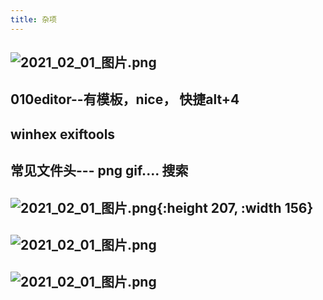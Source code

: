 ```yaml
---
title: 杂项
---
```


## ![2021_02_01_图片.png](https://cdn.logseq.com/%2F7aa8ab99-753a-4230-847b-43a1c3a3ef47a9def004-afe8-476e-81bb-9e6026229fe62021_02_01_%E5%9B%BE%E7%89%87.png?Expires=4765777672&Signature=dXnFAHiRcA-mPnqHurTYz~zz64ROjJjKmuHSo56VoRhnuZr-GXYPIk-1f7XVrYvqLl4n1kaRxv2tzVorYb8oDYVmZXon2vGcE~cSEDykf92RVobOrQpLZaBW6y-0XZdbxjIAni4-LC1XFn0vNgk9lGyNtIHxOsEpJvwrzfB3yz1wFLrfiZccFiNix~2dYTtNBQf526mc2a03PxRcKAbRIpcWiB5TqYV64n0rW5Msh1sQiHpRgjgsnY1q5djvS5rp2OPy3Y6vrcbhrIcGhd~JokLTUpQqhS8Dmgs~Zs11N1Iy8WTuMci9CtcbZMC3rbWiG~RNdfM76VtHTCKpQwM6Bw__&Key-Pair-Id=APKAJE5CCD6X7MP6PTEA)
## 010editor--有模板，nice， 快捷alt+4
## winhex exiftools
## 常见文件头--- png gif.... 搜索
## ![2021_02_01_图片.png](https://cdn.logseq.com/%2F7aa8ab99-753a-4230-847b-43a1c3a3ef47ef2fbbed-58bf-4564-bdcd-a8bfcbd336da2021_02_01_%E5%9B%BE%E7%89%87.png?Expires=4765778097&Signature=jPRjyy6L~CrmN8FhBixa8m3wZnOf7FppcQ4sBNDZ5vvR-YhmXtLNwqBSFsN7y6HXDz2cPFAmNYfrijealOWybA~KJ6nnPuCyaO~WCBrp~B8lCvrH1Yjp2k0ydqqAYagneCMHbsA-XH-XBFcjH65fOphjTz-K5DxLvI48~SufCTRo-NDm-DOUqK8CST5NVOonJ~Yx0LLAABloLCGFk3DfY-Rywx-empTQQ6ibVXOif306cA-2mmswKX10Kne0YSNBr~mNz0clSewwlzdJHYKVrBkh0kQFuVK71K~Of6Fikc2oxU~91pB8t1thqR4m4TfxuboHv3r-~Lv5X5xU0I~62Q__&Key-Pair-Id=APKAJE5CCD6X7MP6PTEA){:height 207, :width 156}
## ![2021_02_01_图片.png](https://cdn.logseq.com/%2F7aa8ab99-753a-4230-847b-43a1c3a3ef47448a4081-5069-4164-a791-66fa5dee88152021_02_01_%E5%9B%BE%E7%89%87.png?Expires=4765778397&Signature=Q3oB8bmC74Pot1HrfYtQtw~-G6A-uasrZPI2bnSrlmbFvyXEOkkbDs7FCe0YqOmKFqLNM4457zILxCzrCi249wb5YUolvHQsxApEuMGx-7HGsThM3dGetYaSxOOlFrrv6VzBnIaENfO~uGteZ1BAH6Z5bYwHv6H35c60Dx1K~2cKbMEgHYob1kM2yMStZ7V3pY9tjjUaWlQfX7DmTgX0Y3voSrzG3Wv1LHWyi3lh~EHWX0DMrLldeGvDWD0fvzq-kUEjVEnIp5EOnqyAnLVG2aBAODqKih3gpHJlhr1u8tRxMdM-RMFRGFmhIpB1ikhxOdYzbiLNSCIa3HoBRbolJQ__&Key-Pair-Id=APKAJE5CCD6X7MP6PTEA)
## ![2021_02_01_图片.png](https://cdn.logseq.com/%2F7aa8ab99-753a-4230-847b-43a1c3a3ef477c86c579-991f-4b3a-93bf-f3e4f8857dad2021_02_01_%E5%9B%BE%E7%89%87.png?Expires=4765778532&Signature=JoJevM4iUTySQvMgu83lxOIft1XiuVbfW~uYAHdNpkZEJp3JZ5D~nIVn3iO8-2ZGLkZzLNObcD0Cy-JGpL7~~WSZgAddCc-2MwTNrYnp9BG1FEyLvN2ElW-alGT6ehDYcWW~gpS3qkoZqE2Cmqka0IIXYoQYqeoxAncbAGdLJQ~bMGgClv8dQuJ0DvZRgTbAt1XfPlmv-~p0sNjxcHv7PORHKxyfc4ldTVKQ9yDngxZupi2lqbmpVl9LMrZfPy6h6FYx-j2KjG-Hxb9PusInrhn8HvJENO9DRR-TMjB-CB1Z5DUplBR4nA2HWnvWt5SIa1vVSPmjYJ3Sfttc2wHY6Q__&Key-Pair-Id=APKAJE5CCD6X7MP6PTEA)
